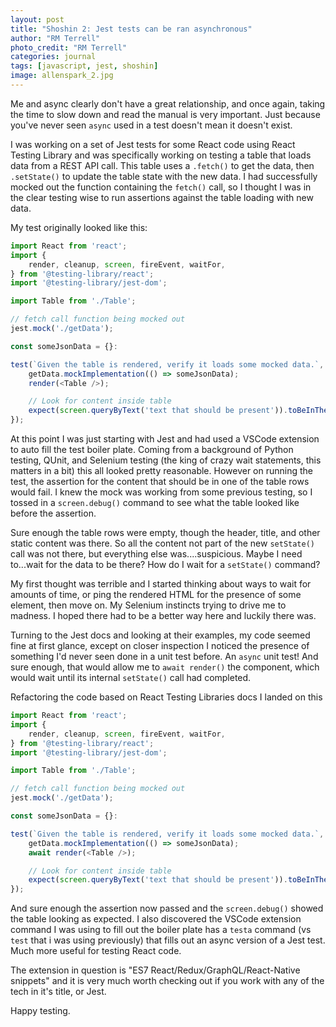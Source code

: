 ```yaml
---
layout: post
title: "Shoshin 2: Jest tests can be ran asynchronous"
author: "RM Terrell"
photo_credit: "RM Terrell"
categories: journal
tags: [javascript, jest, shoshin]
image: allenspark_2.jpg
---
```


Me and async clearly don't have a great relationship, and once again, taking the time to slow down and read the manual is very important. Just because you've never seen `async` used in a test doesn't mean it doesn't exist.

I was working on a set of Jest tests for some React code using React Testing Library and was specifically working on testing a table that loads data from a REST API call. This table uses a `.fetch()` to get the data, then `.setState()` to update the table state with the new data. I had successfully mocked out the function containing the `fetch()` call, so I thought I was in the clear testing wise to run assertions against the table loading with new data.

My test originally looked like this:

```javascript
import React from 'react';
import {
    render, cleanup, screen, fireEvent, waitFor,
} from '@testing-library/react';
import '@testing-library/jest-dom';

import Table from './Table';

// fetch call function being mocked out
jest.mock('./getData');

const someJsonData = {}:

test(`Given the table is rendered, verify it loads some mocked data.`, () => {
    getData.mockImplementation(() => someJsonData);
    render(<Table />);

    // Look for content inside table
    expect(screen.queryByText('text that should be present')).toBeInTheDocument();
});
```

At this point I was just starting with Jest and had used a VSCode extension to auto fill the test boiler plate. Coming from a background of Python testing, QUnit, and Selenium testing (the king of crazy wait statements, this matters in a bit) this all looked pretty reasonable. However on running the test, the assertion for the content that should be in one of the table rows would fail. I knew the mock was working from some previous testing, so I tossed in a `screen.debug()` command to see what the table looked like before the assertion.

Sure enough the table rows were empty, though the header, title, and other static content was there. So all the content not part of the new `setState()` call was not there, but everything else was....suspicious. Maybe I need to...wait for the data to be there? How do I wait for a `setState()` command?

My first thought was terrible and I started thinking about ways to wait for amounts of time, or ping the rendered HTML for the presence of some element, then move on. My Selenium instincts trying to drive me to madness. I hoped there had to be a better way here and luckily there was.

Turning to the Jest docs and looking at their examples, my code seemed fine at first glance, except on closer inspection I noticed the presence of something I'd never seen done in a unit test before. An `async` unit test! And sure enough, that would allow me to `await render()` the component, which would wait until its internal `setState()` call had completed.

Refactoring the code based on React Testing Libraries docs I landed on this

```javascript
import React from 'react';
import {
    render, cleanup, screen, fireEvent, waitFor,
} from '@testing-library/react';
import '@testing-library/jest-dom';

import Table from './Table';

// fetch call function being mocked out
jest.mock('./getData');

const someJsonData = {}:

test(`Given the table is rendered, verify it loads some mocked data.`, async () => {
    getData.mockImplementation(() => someJsonData);
    await render(<Table />);

    // Look for content inside table
    expect(screen.queryByText('text that should be present')).toBeInTheDocument();
});
```

And sure enough the assertion now passed and the `screen.debug()` showed the table looking as expected. I also discovered the VSCode extension command I was using to fill out the boiler plate has a `testa` command (vs `test` that i was using previously) that fills out an async version of a Jest test. Much more useful for testing React code.

The extension in question is "ES7 React/Redux/GraphQL/React-Native snippets" and it is very much worth checking out if you work with any of the tech in it's title, or Jest.

Happy testing.
